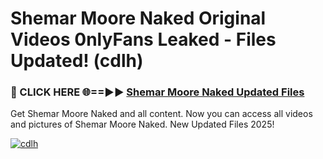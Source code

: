 # Shemar Moore Naked Original Videos 0nlyFans Leaked - Files Updated! (cdlh)

<h3>🔴 CLICK HERE 🌐==►► <a href="https://tinyurl.com/up5wt9bj" rel="nofollow">Shemar Moore Naked Updated Files</a></h3>

Get Shemar Moore Naked and all content. Now you can access all videos and pictures of Shemar Moore Naked. New Updated Files 2025!

[![cdlh](https://i.imgur.com/ABiUzMV.gif)](https://tinyurl.com/up5wt9bj)
